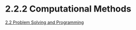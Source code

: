 # 2.2.2 Computational Methods
[2.2 Problem Solving and Programming](2.2%20Problem%20Solving%20and%20Programming.md)